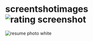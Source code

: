 # screentshotimages![rating screenshot](https://user-images.githubusercontent.com/95959029/187026741-047cc295-ba87-4e46-93cc-7f55e95b36e6.PNG)
![resume photo white](https://user-images.githubusercontent.com/95959029/189178117-6894baab-3aa4-4038-8452-37eecb54bb20.png)



